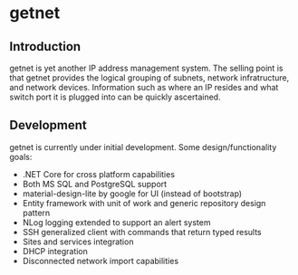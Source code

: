# getnet

## Introduction

getnet is yet another IP address management system.  The selling point is that getnet provides the logical grouping of subnets, network infratructure, and network devices.  Information such as where an IP resides and what switch port it is plugged into can be quickly ascertained.

## Development

getnet is currently under initial development.  Some design/functionality goals:

*  .NET Core for cross platform capabilities
*  Both MS SQL and PostgreSQL support
*  material-design-lite by google for UI (instead of bootstrap)
*  Entity framework with unit of work and generic repository design pattern
*  NLog logging extended to support an alert system
*  SSH generalized client with commands that return typed results
*  Sites and services integration
*  DHCP integration
*  Disconnected network import capabilities